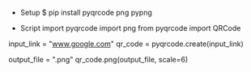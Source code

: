 - Setup
$ pip install pyqrcode png pypng

- Script
import pyqrcode
import png
from pyqrcode import QRCode

input_link = "www.google.com"
qr_code = pyqrcode.create(input_link)

output_file = "<path-to-file>.png"
qr_code.png(output_file, scale=6)